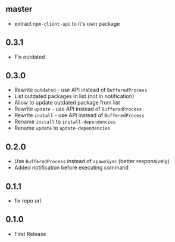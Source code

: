 ## master

* extract `npm-client-api` to it's own package

## 0.3.1

* Fix outdated

## 0.3.0

* Rewrite `outdated` - use API instead of `BufferedProcess`
* List outdated packages in list (not in notification)
* Allow to update outdated package from list
* Rewrite `update` - use API instead of `BufferedProcess`
* Rewrite `install` - use API instead of `BufferedProcess`
* Rename `install` to `install-dependencies`
* Rename `update` to `update-dependencies`

## 0.2.0

* Use `BufferedProcess` instead of `spawnSync` (better responsively)
* Added notification before executing command

## 0.1.1

* fix repo url

## 0.1.0

* First Release
